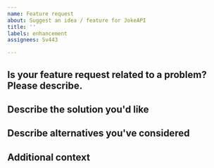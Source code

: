 ```yaml
---
name: Feature request
about: Suggest an idea / feature for JokeAPI
title: ''
labels: enhancement
assignees: Sv443

---
```


<!-- ^ please provide a short, general summary in the title above ^ -->

## Is your feature request related to a problem? Please describe.
<!-- A clear and concise description of what the problem is. Ex. I'm always frustrated when [...] -->
<!-- If it is related to a GitHub issue or merge request, provide the issue's or merge request's number here [e.g. This feature request is related to issue #3] -->

## Describe the solution you'd like
<!-- A clear and concise description of what you want to happen. -->

## Describe alternatives you've considered
<!-- A clear and concise description of any alternative solutions or features you've considered and how they are inferior to your proposed feature. -->

## Additional context
<!-- Add any other context or screenshots about the feature request here. -->
